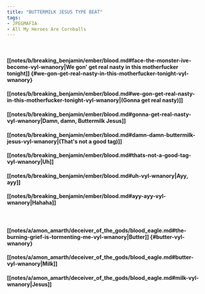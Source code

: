 ```yaml
---
title: "BUTTERMILK JESUS TYPE BEAT"
tags:
- JPEGMAFIA
- All My Heroes Are Cornballs
---
```

&nbsp;
#### [[notes/b/breaking_benjamin/ember/blood.md#face-the-monster-ive-become-vyl-wnanory|We gon' get real nasty in this motherfucker tonight]] {#we-gon-get-real-nasty-in-this-motherfucker-tonight-vyl-wnanory}
#### [[notes/b/breaking_benjamin/ember/blood.md#we-gon-get-real-nasty-in-this-motherfucker-tonight-vyl-wnanory|(Gonna get real nasty)]]
#### [[notes/b/breaking_benjamin/ember/blood.md#gonna-get-real-nasty-vyl-wnanory|Damn, damn, Buttermilk Jesus]]
#### [[notes/b/breaking_benjamin/ember/blood.md#damn-damn-buttermilk-jesus-vyl-wnanory|(That's not a good tag)]]
#### [[notes/b/breaking_benjamin/ember/blood.md#thats-not-a-good-tag-vyl-wnanory|Uh]]
#### [[notes/b/breaking_benjamin/ember/blood.md#uh-vyl-wnanory|Ayy, ayy]]
#### [[notes/b/breaking_benjamin/ember/blood.md#ayy-ayy-vyl-wnanory|Hahaha]]
&nbsp;
#### [[notes/a/amon_amarth/deceiver_of_the_gods/blood_eagle.md#the-burning-grief-is-tormenting-me-vyl-wnanory|Butter]] {#butter-vyl-wnanory}
#### [[notes/a/amon_amarth/deceiver_of_the_gods/blood_eagle.md#butter-vyl-wnanory|Milk]]
#### [[notes/a/amon_amarth/deceiver_of_the_gods/blood_eagle.md#milk-vyl-wnanory|Jesus]]
